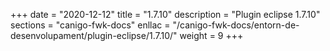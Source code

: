 +++
date        = "2020-12-12"
title       = "1.7.10"
description = "Plugin eclipse 1.7.10"
sections    = "canigo-fwk-docs"
enllac		= "/canigo-fwk-docs/entorn-de-desenvolupament/plugin-eclipse/1.7.10/"
weight		= 9
+++
